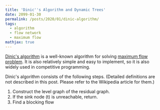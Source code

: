 ```yaml
---
title: 'Dinic''s Algorithm and Dynamic Trees'
date: 2099-01-30
permalink: /posts/2020/01/dinic-algorithm/
tags:
  - algorithm
  - flow network
  - maximum flow
mathjax: true
---
```


[Dinic's algorithm](https://en.wikipedia.org/wiki/Dinic%27s_algorithm) is a well-known algorithm
for solving [maximum flow problem](https://en.wikipedia.org/wiki/Maximum_flow_problem).
It is also relatively simple and easy to implement, so it is also widely used in competitive programming.

Dinic's algorithm consists of the following steps. (Detailed definitions are not described in this post.
Please refer to the Wikipedia article for them.)

1. Construct the level graph of the residual graph.
1. If the sink node \(t\) is unreachable, return.
1. Find a blocking flow 
